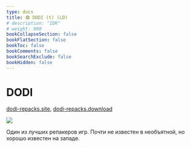 ```yaml
---
type: docs
title: 🟢 DODI (t) (LD)
# description: "IDK"
# weight: 900
bookCollapseSection: false
bookFlatSection: false
bookToc: false
bookComments: false
bookSearchExclude: false
bookHidden: false
---
```


# DODI

[dodi-repacks.site](https://dodi-repacks.site/?nt), [dodi-repacks.download](https://dodi-repacks.download/?nt)

![](@img/dodi-screenshot.jpg)

Один из лучших репакеров игр. Почти не известен в необъятной, но хорошо известен на западе.
